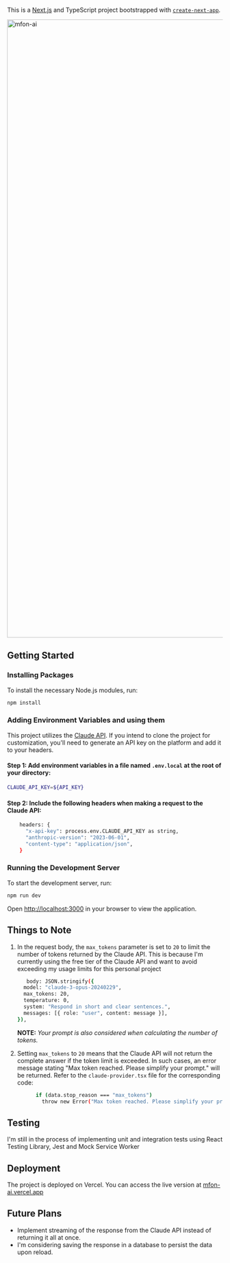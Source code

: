This is a [Next.js](https://nextjs.org/) and TypeScript project bootstrapped with [`create-next-app`](https://github.com/vercel/next.js/tree/canary/packages/create-next-app).

<img width="1440" alt="mfon-ai" src="https://github.com/mfonPeeter/mfon-ai/assets/105684251/b65caeac-b71e-4aa0-88e5-61e46ad0d5f2">

## Getting Started

### Installing Packages

To install the necessary Node.js modules, run:

```bash
npm install
```

### Adding Environment Variables and using them

This project utilizes the [Claude API](https://docs.anthropic.com/claude/reference/getting-started-with-the-api). If you intend to clone the project for customization, you'll need to generate an API key on the platform and add it to your headers.

#### Step 1: Add environment variables in a file named `.env.local` at the root of your directory:

```bash
CLAUDE_API_KEY=${API_KEY}
```

#### Step 2: Include the following headers when making a request to the Claude API:

```bash
    headers: {
      "x-api-key": process.env.CLAUDE_API_KEY as string,
      "anthropic-version": "2023-06-01",
      "content-type": "application/json",
    }
```

### Running the Development Server

To start the development server, run:

```bash
npm run dev
```

Open [http://localhost:3000](http://localhost:3000) in your browser to view the application.

## Things to Note

1. In the request body, the `max_tokens` parameter is set to `20` to limit the number of tokens returned by the Claude API. This is because I'm currently using the free tier of the Claude API and want to avoid exceeding my usage limits for this personal project

   ```bash
      body: JSON.stringify({
     model: "claude-3-opus-20240229",
     max_tokens: 20,
     temperature: 0,
     system: "Respond in short and clear sentences.",
     messages: [{ role: "user", content: message }],
   }),
   ```

   **NOTE:** _Your prompt is also considered when calculating the number of tokens._

2. Setting `max_tokens` to `20` means that the Claude API will not return the complete answer if the token limit is exceeded. In such cases, an error message stating "Max token reached. Please simplify your prompt." will be returned. Refer to the `claude-provider.tsx` file for the corresponding code:
   ```bash
         if (data.stop_reason === "max_tokens")
           throw new Error("Max token reached. Please simplify your prompt.");
   ```

## Testing

I'm still in the process of implementing unit and integration tests using React Testing Library, Jest and Mock Service Worker

## Deployment

The project is deployed on Vercel. You can access the live version at [mfon-ai.vercel.app](https://mfon-ai.vercel.app/)

## Future Plans

- Implement streaming of the response from the Claude API instead of returning it all at once.
- I'm considering saving the response in a database to persist the data upon reload.
